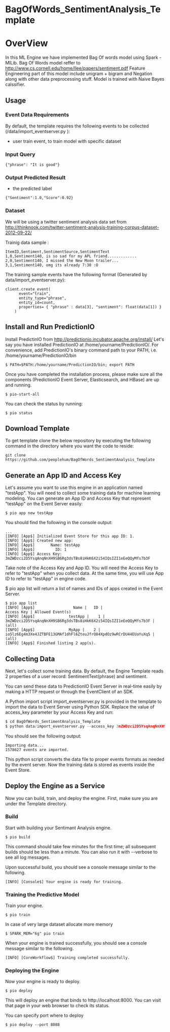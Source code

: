 # BagOfWords_SentimentAnalysis_Template

# OverView

In this ML Engine we have implemented Bag Of words model using Spark - MlLib. Bag Of Words model reffer to http://www.cs.cornell.edu/home/llee/papers/sentiment.pdf
Feature Engineering part of this model include unigram + bigram and Negation along with other data preprocessing stuff. Model is trained with Naive Bayes calssifier.

## Usage

### Event Data Requirements
By default, the template requires the following events to be collected (/data/import_eventserver.py ):

- user train event, to train model with specific dataset

### Input Query
```
{"phrase": "It is good"}
```

### Output Predicted Result
- the predicted label
```
{"Sentiment":1.0,"Score":0.92}
```

### Dataset
We will be using a twitter sentiment analysis data set from http://thinknook.com/twitter-sentiment-analysis-training-corpus-dataset-2012-09-22/

Trainig data sample :

```
ItemID,Sentiment,SentimentSource,SentimentText
1,0,Sentiment140, is so sad for my APL friend.............
2,0,Sentiment140, I missed the New Moon trailer...
3,1,Sentiment140, omg its already 7:30 :O

```

The training sample events have the following format (Generated by data/import_eventserver.py):

```
client.create_event(
      event="train",
      entity_type="phrase",
      entity_id=count,
      properties= { "phrase" : data[3], "sentiment": float(data[1]) }
    )
```

## Install and Run PredictionIO
Install PredictinIO from http://predictionio.incubator.apache.org/install/
Let's say you have installed PredictionIO at /home/yourname/PredictionIO/. For convenience, add PredictionIO's binary command path to your PATH, i.e. /home/yourname/PredictionIO/bin
```
$ PATH=$PATH:/home/yourname/PredictionIO/bin; export PATH
```
Once you have completed the installation process, please make sure all the components (PredictionIO Event Server, Elasticsearch, and HBase) are up and running.

```
$ pio-start-all
```
You can check the status by running:

```
$ pio status
```
## Download Template
To get template clone the below repository by executing the following command in the directory where you want the code to reside:

```
git clone https://github.com/peoplehum/BagOfWords_SentimentAnalysis_Template
```

## Generate an App ID and Access Key
Let's assume you want to use this engine in an application named "testApp". You will need to collect some training data for machine learning modeling. You can generate an App ID and Access Key that represent "testApp" on the Event Server easily:
```
$ pio app new testApp

```
You should find the following in the console output:
```
...
[INFO] [App$] Initialized Event Store for this app ID: 1.
[INFO] [App$] Created new app:
[INFO] [App$]       Name: testApp
[INFO] [App$]         ID: 1
[INFO] [App$] Access Key: 3mZWDzci2D5YsqAnqNnXH9SB6Rg3dsTBs8iHkK6X2i54IQsIZI1eEeQQyMfs7b3F
```
Take note of the Access Key and App ID. You will need the Access Key to refer to "testApp" when you collect data. At the same time, you will use App ID to refer to "testApp" in engine code.

$ pio app list will return a list of names and IDs of apps created in the Event Server.

```
$ pio app list
[INFO] [App$]                 Name |   ID |                                                       Access Key | Allowed Event(s)
[INFO] [App$]               testApp |    1 | 3mZWDzci2D5YsqAnqNnXH9SB6Rg3dsTBs8iHkK6X2i54IQsIZI1eEeQQyMfs7b3F | (all)
[INFO] [App$]               MyApp |    2 | io5lz6Eg4m3Xe4JZTBFE13GMAf1dhFl6ZteuJfrO84XpdOz9wRCrDU44EUaYuXq5 | (all)
[INFO] [App$] Finished listing 2 app(s).
```

## Collecting Data

Next, let's collect some training data. By default, the Engine Template reads 2 properties of a user record: SentimentText(phrase) and sentiment.

You can send these data to PredictionIO Event Server in real-time easily by making a HTTP request or through the EventClient of an SDK.

A Python import script import_eventserver.py is provided in the template to import the data to Event Server using Python SDK.
Replace the value of access_key parameter by your Access Key and run:

```python
$ cd BagOfWords_SentimentAnalysis_Template
$ python data/import_eventserver.py --access_key 3mZWDzci2D5YsqAnqNnXH9SB6Rg3dsTBs8iHkK6X2i54IQsIZI1eEeQQyMfs7b3F --file data/train.csv
```
You should see the following output:
```
Importing data...
1578627 events are imported.
```
This python script converts the data file to proper events formats as needed by the event server.
Now the training data is stored as events inside the Event Store.

## Deploy the Engine as a Service
Now you can build, train, and deploy the engine. First, make sure you are under the Template directory.

### Build

Start with building your Sentimant Analysis engine.
```
$ pio build
```
This command should take few minutes for the first time; all subsequent builds should be less than a minute. You can also run it with --verbose to see all log messages.

Upon successful build, you should see a console message similar to the following.
```
[INFO] [Console$] Your engine is ready for training.
```

### Training the Predictive Model

Train your engine.

```
$ pio train
```

In case of very large dataset allocate more memory
```
$ SPARK_MEM="6g" pio train
```
When your engine is trained successfully, you should see a console message similar to the following.

```
[INFO] [CoreWorkflow$] Training completed successfully.
```
### Deploying the Engine

Now your engine is ready to deploy.

```
$ pio deploy
```
This will deploy an engine that binds to http://localhost:8000. You can visit that page in your web browser to check its status.

You can specify port where to deploy
```
$ pio deploy --port 8088
```



